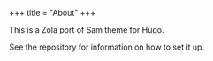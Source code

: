 +++
title = "About"
+++

This is a Zola port of Sam theme for Hugo.

See the repository for information on how to set it up.